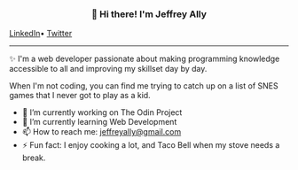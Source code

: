 
<h3 align="center">👋 Hi there! I'm Jeffrey Ally</h3>
<p style="text-align:center">
  
  <a href="www.linkedin.com/in/jeffrey-ally" >LinkedIn</a>•
  <a href="https://twitter.com/lauragift_">Twitter</a>
</p>

---
✨ I'm a web developer passionate about making programming knowledge accessible to all and improving my skillset day by day.

When I'm not coding, you can find me trying to catch up on a list of SNES games that I never got to play as a kid. 


   
- 🔭 I’m currently working on The Odin Project
- 🌱 I’m currently learning Web Development
- 📫 How to reach me: jeffreyally@gmail.com
- ⚡ Fun fact: I enjoy cooking a lot, and Taco Bell when my stove needs a break.
<!--
